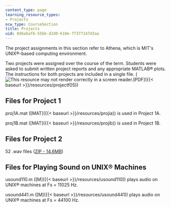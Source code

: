 ```yaml
---
content_type: page
learning_resource_types:
- Projects
ocw_type: CourseSection
title: Projects
uid: 0d6abafb-55bb-d2d0-610e-ff377147d3aa
---
```


The project assignments in this section refer to Athena, which is MIT's UNIX®-based computing environment.

Two projects were assigned over the course of the term. Students were asked to submit written project reports and any appropriate MATLAB® plots. The instructions for both projects are included in a single file. (![This resource may not render correctly in a screen reader.](/images/inacessible.gif)[PDF]({{< baseurl >}}/resources/projectf05))

Files for Project 1
-------------------

proj1A.mat ([MAT]({{< baseurl >}}/resources/projia)) is used in Project 1A.

proj1B.mat ([MAT]({{< baseurl >}}/resources/projib)) is used in Project 1B.

Files for Project 2
-------------------

52 .wav files ([ZIP - 14.6MB](/ans7870/6/6.341/f05/projects/project2.zip))

Files for Playing Sound on UNIX® Machines
-----------------------------------------

usound110.m ([M]({{< baseurl >}}/resources/usound110)) plays audio on UNIX® machines at Fs = 11025 Hz.

usound441.m ([M]({{< baseurl >}}/resources/usound441)) plays audio on UNIX® machines at Fs = 44100 Hz.